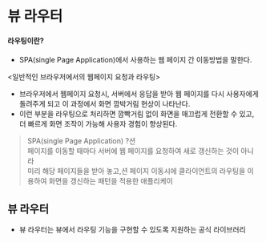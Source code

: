 # 뷰 라우터

#### 라우팅이란?
- SPA(single Page Application)에서 사용하는 웹 페이지 간 이동방법을 말한다.

<일반적인 브라우저에서의 웹페이지 요청과 라우팅>
- 브라우저에서 웹페이지 요청시, 서버에서 응답을 받아 웹 페이지를 다시 사용자에게 돌려주게 되고 이 과정에서 화면 깜박거림 현상이 나타난다. 
- 이런 부분을 라우팅으로 처리하면 깜빡거림 없이 화면을 매끄럽게 전환할 수 있고,
더 빠르게 화면 조작이 가능해 사용자 경험이 향상된다.

> SPA(single Page Application) ?션  
> 페이지를 이동할 때마다 서버에 웹 페이지를 요청하여 새로 갱신하는 것이 아니라   
> 미리 해당 페이지들을 받아 놓고,션 페이지 이동시에 
> 클라이언트의 라우팅을 이용하여 화면을 갱신하는 패턴을 적용한 애플리케이



## 뷰 라우터
- 뷰 라우터는 뷰에서 라우팅 기능을 구현할 수 있도록 지원하는 공식 라이브러리